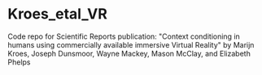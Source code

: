 # Kroes_etal_VR
Code repo for Scientific Reports publication: "Context conditioning in humans using commercially available immersive Virtual Reality" by Marijn Kroes, Joseph Dunsmoor, Wayne Mackey, Mason McClay, and Elizabeth Phelps
